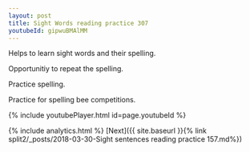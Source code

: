```yaml
---
layout: post
title: Sight Words reading practice 307
youtubeId: gipwuBMAlMM
---
```

 
 
Helps to learn sight words and their spelling.

Opportunitiy to repeat the spelling. 

Practice spelling. 
 
Practice for spelling bee competitions. 
 
{% include youtubePlayer.html id=page.youtubeId %}
 
 
{% include analytics.html %} 
[Next]({{ site.baseurl }}{% link  split2/_posts/2018-03-30-Sight sentences reading practice 157.md%})
 
